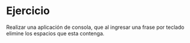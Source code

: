 # Ejercicio

Realizar una aplicación de consola, que al ingresar una frase por teclado elimine los espacios que esta contenga.